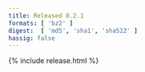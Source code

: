 ```yaml
---
title: Released 0.2.1
formats: [ 'bz2' ]
digest:  [ 'md5', 'sha1', 'sha512' ]
hassig: false
---
```

{% include release.html %}
